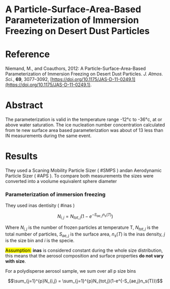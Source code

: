 # A Particle-Surface-Area-Based Parameterization of Immersion Freezing on Desert Dust Particles

# Reference
Niemand, M., and Coauthors, 2012: A Particle-Surface-Area-Based Parameterization of Immersion Freezing on Desert Dust Particles. _J. Atmos. Sci._, **69**, 3077–3092, [https://doi.org/10.1175/JAS-D-11-0249.1](https://doi.org/10.1175/JAS-D-11-0249.1).

# Abstract

The parameterization is valid in the temperature range -12°c to -36°c, at or above water saturation. 
The ice nucleation number concentration calculated from te new surface area based parameterization was about of 13 less than IN measurements during the same event.



# Results

They used a Scaning Mobility Particle Sizer ( #SMPS ) andan Aerodynamic Particle Sizer ( #APS ). To compare both measurements the sizes were converted into a voolume equivalent sphere diameter

### Parameterization of immersion freezing
They used inas dentisity ( #inas ) 

$$N_{i,j} = N_{tot,j}(1-e^{-S_{ae,j}n_s(T)})$$

Where $N_{i,j}$ is the number of frozen particles at temperature T, $N_{tot,j}$ is the total number of particles, $S_{ae,j}$ is the surface area, $n_s(T)$ is the inas density, $j$ is the size bin and $i$ is the specie.

<mark>Assumption:</mark> **inas** is considered constant during the whole size distribution, this means that the aerosol composition and surface properties **do not vary with size**.

For a polydisperse aerosol sample, we sum over all p size bins

$$\sum_{j=1}^{p}N_{i,j} = \sum_{j=1}^{p}N_{tot,j}(1-e^{-S_{ae,j}n_s(T)})$$


